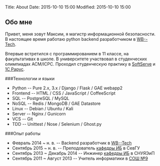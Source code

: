 Title: About
Date: 2015-10-10 15:00
Modified: 2015-10-10 15:00

Обо мне
-------

Привет, меня зовут Максим, я магистр информационной безопасности.
В настоящее время работаю python backend разработчиком в [WB--Tech](http://wbtech.ru).

Впервые встретился с программированием в 11 классе, на факультативах в школе.
В университете участвовал в студенческих олимпиадах ACM/ICPC. Проходил
студенческую практику в [SoftServe](https://softserve.ua/) и [1С Рарус](https://rarus.ru/).

###Технологии и языки

- Python -- Pure 2.x, 3.x / Django / Flask / GAE webapp2
- Frontend -- HTML / CSS / JavaScript / CoffeeScript
- SQL -- PostgreSQL / MySQL
- NoSQL -- Redis / MongoDB / GAE Datastore
- Linux -- Debian / Ubuntu / Kali
- Server -- Nginx / Gunicorn
- VCS -- Git
- TDD -- Unittest / Nose / Selenium / Ghost.py

###Опыт работы

- Февраль 2014 ~ н. в. -- Backend разработчик в [WB--Tech](http://wbtech.ru)
- Сентябрь 2015 ~ н. в. -- Преподователь [кафедры ИБ](http://isev.su/) в СевГУ
- Сентябрь 2013 ~ Декабрь 2014 -- Инжинер [кафедры ИБ](http://isev.su/) в СНУЯЭиП
- Сентябрь 2011 ~ Август 2013 -- Учитель информатики в [СОШ №9](https://schools.dnevnik.ru/1000006960210)
